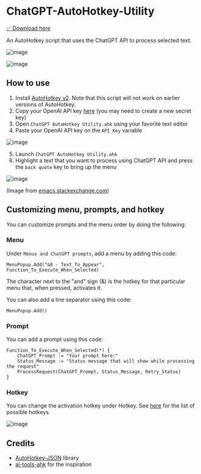# ChatGPT-AutoHotkey-Utility

[✅ Download here](https://github.com/kdalanon/ChatGPT-AutoHotkey-Utility/releases/latest)

An AutoHotkey script that uses the ChatGPT API to process selected text.

![image](https://github.com/kdalanon/ChatGPT-AutoHotkey-Utility/assets/123705491/d8387e7f-48b6-4e2e-892a-b79bf5c7f4fe)

![image](https://github.com/kdalanon/ChatGPT-AutoHotkey-Utility/assets/123705491/65a6739c-1008-48ba-b048-35df129a852c)

## How to use

1. Install [AutoHotkey v2](https://www.autohotkey.com/). Note that this script will not work on earlier versions of AutoHotkey.
2. Copy your OpenAI API key [here](https://platform.openai.com/account/api-keys) (you may need to create a new secret key‍)
3. Open `ChatGPT AutoHotkey Utility.ahk` using your favorite text editor
4. Paste your OpenAI API key on the `API_Key` variable

![image](https://github.com/kdalanon/ChatGPT-AutoHotkey-Utility/assets/123705491/f66a888e-3550-48e9-a0e8-397736df02b3)

5. Launch `ChatGPT AutoHotkey Utility.ahk`
6. Highlight a text that you want to process using ChatGPT API and press the `back quote` key to bring up the menu

![image](https://github.com/kdalanon/ChatGPT-AutoHotkey-Utility/assets/123705491/7615e7b5-c4f0-4a8f-9608-669a021ac38d)

(Image from [emacs.stackexchange.com](https://emacs.stackexchange.com/questions/16749/how-to-set-emacs-to-recognize-backtick-and-tilde-with-a-colemak-keyboard-layout))

## Customizing menu, prompts, and hotkey

You can customize prompts and the menu order by doing the following:

### Menu

Under `Menus and ChatGPT prompts`, add a menu by adding this code:

```AutoHotkey
MenuPopup.Add("&8 - Text_To_Appear", Function_To_Execute_When_Selected)
```

The character next to the "and" sign (&) is the hotkey for that particular menu that, when pressed, activates it.

You can also add a line separator using this code:

```AutoHotkey
MenuPopup.Add()
```

### Prompt

You can add a prompt using this code:

```AutoHotkey
Function_To_Execute_When_Selected(*) {
    ChatGPT_Prompt := "Your prompt here:"
    Status_Message := "Status message that will show while processing the request"
    ProcessRequest(ChatGPT_Prompt, Status_Message, Retry_Status)
}
```

### Hotkey

You can change the activation hotkey under Hotkey. See [here](https://www.autohotkey.com/docs/v2/KeyList.htm) for the list of possible hotkeys.

![image](https://github.com/kdalanon/ChatGPT-AutoHotkey-Utility/assets/123705491/4b7e3bdf-395b-4d42-8c17-1b0e6717a94b)

## Credits

- [AutoHotkey-JSON](https://github.com/cocobelgica/AutoHotkey-JSON) library
- [ai-tools-ahk](https://github.com/ecornell/ai-tools-ahk) for the inspiration
